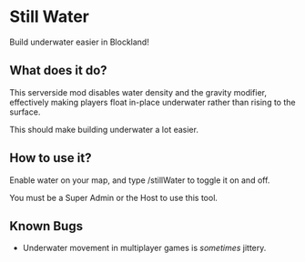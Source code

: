 # Still Water

Build underwater easier in Blockland!

## What does it do?

This serverside mod disables water density and the gravity modifier, effectively making players float in-place underwater rather than rising to the surface.

This should make building underwater a lot easier.

## How to use it?

Enable water on your map, and type /stillWater to toggle it on and off.

You must be a Super Admin or the Host to use this tool.

## Known Bugs

- Underwater movement in multiplayer games is *sometimes* jittery.
